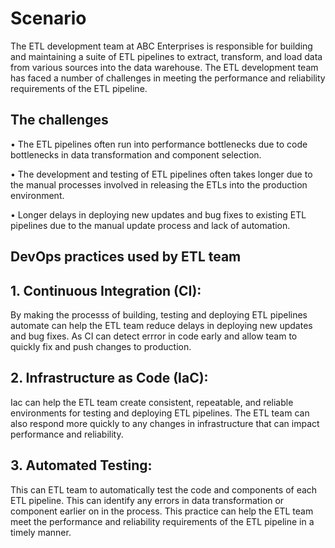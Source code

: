 
# Scenario

The ETL development team at ABC Enterprises is responsible for building and maintaining a suite of ETL pipelines to extract, transform, and load data from various sources into the data warehouse. The ETL development team has faced a number of challenges in meeting the performance and reliability requirements of the ETL pipeline.  

## The challenges 

• The ETL pipelines often run into performance bottlenecks due to code bottlenecks in data transformation and component selection.

• The development and testing of ETL pipelines often takes longer due to the manual processes involved in releasing the ETLs into the production environment.

• Longer delays in deploying new updates and bug fixes to existing ETL pipelines due to the manual update process and lack of automation.

## DevOps practices used by ETL team 

## 1. Continuous Integration (CI):
By making the processs of building, testing and deploying ETL pipelines automate can help the ETL team reduce delays in deploying new updates and bug fixes. As CI can detect errror in code early and allow team to quickly fix and push changes to production.

## 2. Infrastructure as Code (IaC):
Iac can help the ETL team create consistent, repeatable, and reliable environments for testing and deploying ETL pipelines. The ETL team can also respond more quickly to any changes in infrastructure that can impact performance and reliability.

## 3. Automated Testing:
This can ETL team to automatically test the code and components of each ETL pipeline. This can identify any errors in data transformation or component earlier on in the process. This practice can help the ETL team meet the performance and reliability requirements of the ETL pipeline in a timely manner.